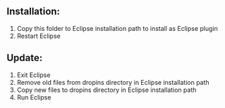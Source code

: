 ## Installation:
1. Copy this folder to Eclipse installation path to install as Eclipse plugin
2. Restart Eclipse

## Update:
1. Exit Eclipse
2. Remove old files from dropins directory in Eclipse installation path
3. Copy new files to dropins directory in Eclipse installation path
4. Run Eclipse
